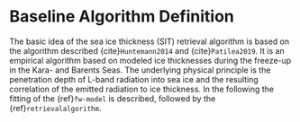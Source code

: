 # Baseline Algorithm Definition

The basic idea of the sea ice thickness (SIT) retrieval algorithm is based on the algorithm
described {cite}`Huntemann2014` and {cite}`Patilea2019`. It is an empirical
algorithm based on modeled ice thicknesses during the freeze-up in the Kara-
and Barents Seas. The underlying physical principle is the penetration depth of
L-band radiation into sea ice and the resulting correlation of the emitted
radiation to ice thickness. In the following the fitting of the {ref}`fw-model` is described, followed by the {ref}`retrievalalgorithm`.
